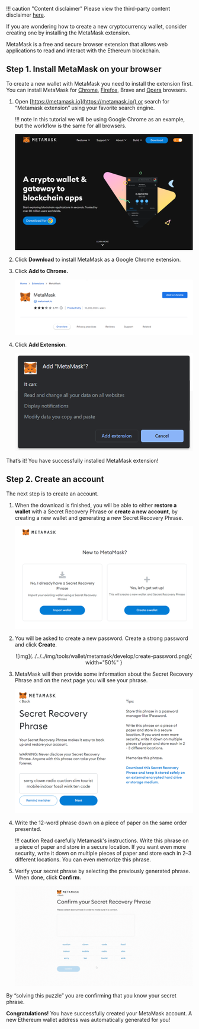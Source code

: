 !!! caution "Content disclaimer"
    Please view the third-party content disclaimer [here](https://github.com/0xPolygon/wiki/blob/master/CONTENT_DISCLAIMER.md).

If you are wondering how to create a new cryptocurrency wallet, consider creating one by installing the MetaMask extension.

MetaMask is a free and secure browser extension that allows web applications to read and interact with the Ethereum blockchain.

## Step 1. Install MetaMask on your browser

To create a new wallet with MetaMask you need to install the extension first. You can install MetaMask for [Chrome](https://chrome.google.com/webstore/detail/nkbihfbeogaeaoehlefnkodbefgpgknn), [Firefox](https://addons.mozilla.org/en-US/firefox/addon/ether-metamask/), Brave and [Opera](https://addons.opera.com/en/extensions/details/metamask/) browsers.

1. Open [https://metamask.io](https://metamask.io/) or search for “Metamask extension” using your favorite search engine.

    !!! note
        In this tutorial we will be using Google Chrome as an example, but the workflow is the same for all browsers.

    ![img](../../../img/tools/wallet/metamask/metamask-home.png)

2. Click **Download** to install MetaMask as a Google Chrome extension.

3. Click **Add to Chrome.**

    ![img](../../../img/tools/wallet/metamask/develop/add-chrome.png)

4. Click **Add Extension**.

    ![img](../../../img/tools/wallet/metamask/develop/add-extension.png)

That’s it! You have successfully installed MetaMask extension!

## Step 2. Create an account

The next step is to create an account.

1. When the download is finished, you will be able to either **restore a wallet** with a Secret Recovery Phrase or **create a new account**, by creating a new wallet and generating a new Secret Recovery Phrase.

    ![img](../../../img/tools/wallet/metamask/develop/new-metamask.png)

2. You will be asked to create a new password. Create a strong password and click **Create**.

    <center>
    ![img](../../../img/tools/wallet/metamask/develop/create-password.png){ width="50%" }
    </center>

3. MetaMask will then provide some information about the Secret Recovery Phrase and on the next page you will see your phrase.

    ![img](../../../img/tools/wallet/metamask/develop/reveal-phrase.png)

4. Write the 12-word phrase down  on a piece of paper on the same order presented.

    !!! caution
        Read carefully Metamask's instructions. Write this phrase on a piece of paper and store in a secure location. If you want even more security, write it down on multiple pieces of paper and store each in 2–3 different locations. You can even memorize this phrase.

5. Verify your secret phrase by selecting the previously generated phrase. When done, click **Confirm**.

    ![img](../../../img/tools/wallet/metamask/develop/phrase.gif)

By “solving this puzzle” you are confirming that you know your secret phrase.

**Congratulations!** You have successfully created your MetaMask account. A new Ethereum wallet address was automatically generated for you!
